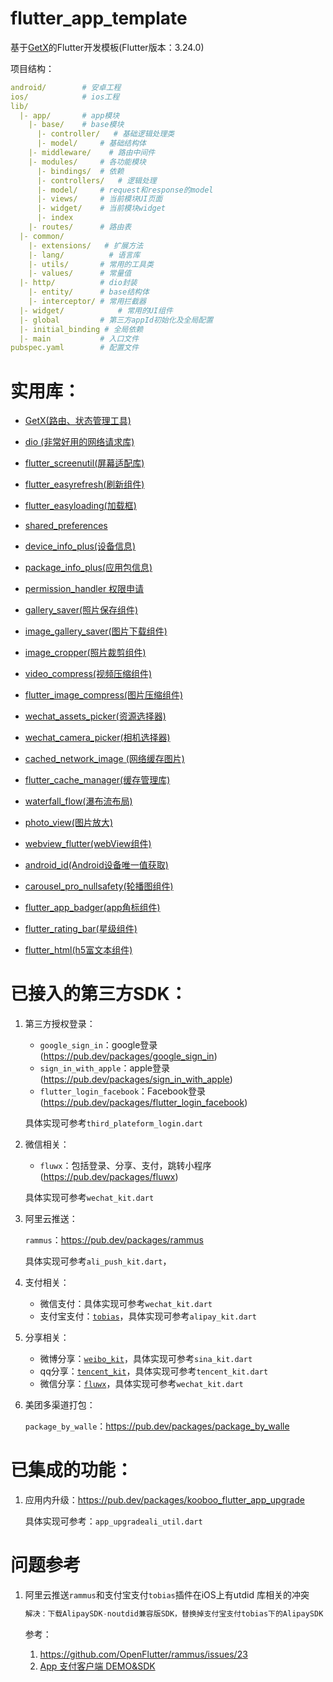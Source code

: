 # flutter_app_template

基于[GetX](https://pub.dev/packages/get)的Flutter开发模板(Flutter版本：3.24.0)

项目结构：

```yaml
android/ 		# 安卓工程
ios/     		# ios工程
lib/
  |- app/		# app模块
    |- base/	# base模块
      |- controller/   # 基础逻辑处理类
      |- model/		# 基础结构体
    |- middleware/    # 路由中间件
    |- modules/		# 各功能模块
      |- bindings/	# 依赖
      |- controllers/	# 逻辑处理
      |- model/		# request和response的model
      |- views/		# 当前模块UI页面
      |- widget/	# 当前模块widget
      |- index
    |- routes/		# 路由表
  |- common/
    |- extensions/ 	 # 扩展方法
    |- lang/          # 语言库
    |- utils/		# 常用的工具类
    |- values/		# 常量值
  |- http/		    # dio封装
    |- entity/	   	# base结构体
    |- interceptor/	# 常用拦截器 
  |- widget/			# 常用的UI组件
  |- global			# 第三方appId初始化及全局配置
  |- initial_binding # 全局依赖
  |- main			# 入口文件
pubspec.yaml		# 配置文件

```



# 实用库：

- [GetX(路由、状态管理工具)](https://pub.dev/packages/get)

- [dio (非常好用的网络请求库)](https://pub.dev/packages/dio)

- [flutter_screenutil(屏幕适配库)](https://pub.dev/packages/flutter_screenutil)

- [flutter_easyrefresh(刷新组件)](https://pub.dev/packages/flutter_easyrefresh)

- [flutter_easyloading(加载框)](https://pub.dev/packages/flutter_easyloading)

- [shared_preferences](https://pub.dev/packages/shared_preferences)

- [device_info_plus(设备信息)](https://pub.dev/packages/device_info_plus)

- [package_info_plus(应用包信息)](https://pub.dev/packages/package_info_plus)

- [permission_handler 权限申请](https://pub.dev/packages/permission_handler)

- [gallery_saver(照片保存组件)](https://pub.dev/packages/gallery_saver)

- [image_gallery_saver(图片下载组件)](https://pub.dev/packages/image_gallery_saver)

- [image_cropper(照片裁剪组件)](https://pub.dev/packages/image_cropper)

- [video_compress(视频压缩组件)](https://pub.dev/packages/video_compress)

- [flutter_image_compress(图片压缩组件)](https://pub.dev/packages/flutter_image_compress)

- [wechat_assets_picker(资源选择器)](https://pub.dev/packages/wechat_assets_picker)

- [wechat_camera_picker(相机选择器)](https://pub.dev/packages/wechat_camera_picker)

- [cached_network_image (网络缓存图片)](https://pub.dev/packages/cached_network_image)

- [flutter_cache_manager(缓存管理库)](https://pub.dev/packages/flutter_cache_manager)

- [waterfall_flow(瀑布流布局)](https://pub.dev/packages/waterfall_flow)

- [photo_view(图片放大)](https://pub.dev/packages/photo_view)

- [webview_flutter(webView组件)](https://pub.dev/packages/webview_flutter)

- [android_id(Android设备唯一值获取)](https://pub.dev/packages/android_id)

- [carousel_pro_nullsafety(轮播图组件)](https://pub.dev/packages/carousel_pro_nullsafety)

- [flutter_app_badger(app角标组件)](https://pub.dev/packages/flutter_app_badger)

- [flutter_rating_bar(星级组件)](https://pub.dev/packages/flutter_rating_bar)

- [flutter_html(h5富文本组件)](https://pub.dev/packages/flutter_html)

  

# 已接入的第三方SDK：

1. 第三方授权登录：

   - `google_sign_in`：google登录(https://pub.dev/packages/google_sign_in)
   - `sign_in_with_apple`：apple登录(https://pub.dev/packages/sign_in_with_apple)
   - `flutter_login_facebook`：Facebook登录(https://pub.dev/packages/flutter_login_facebook)

   具体实现可参考`third_plateform_login.dart`

2. 微信相关：

   - `fluwx`：包括登录、分享、支付，跳转小程序(https://pub.dev/packages/fluwx)

   具体实现可参考`wechat_kit.dart`

3. 阿里云推送：

   `rammus`：https://pub.dev/packages/rammus

   具体实现可参考`ali_push_kit.dart`，

4. 支付相关：

   - 微信支付：具体实现可参考`wechat_kit.dart`
   - 支付宝支付：[`tobias`](https://pub.dev/packages/tobias)，具体实现可参考`alipay_kit.dart`

5. 分享相关：

   - 微博分享：[`weibo_kit`](https://pub.dev/packages/weibo_kit)，具体实现可参考`sina_kit.dart`
   - qq分享：[`tencent_kit`](https://pub.dev/packages/tencent_kit)，具体实现可参考`tencent_kit.dart`
   - 微信分享：[`fluwx`](https://pub.dev/packages/fluwx)，具体实现可参考`wechat_kit.dart`

6. 美团多渠道打包：

   `package_by_walle`：https://pub.dev/packages/package_by_walle

# 已集成的功能：

1. 应用内升级：https://pub.dev/packages/kooboo_flutter_app_upgrade

   具体实现可参考：`app_upgradeali_util.dart`

# 问题参考

1. 阿里云推送`rammus`和支付宝支付`tobias`插件在iOS上有utdid 库相关的冲突

   ```dart
   解决：下载AlipaySDK-noutdid兼容版SDK，替换掉支付宝支付tobias下的AlipaySDK
   ```

   参考：

   1. https://github.com/OpenFlutter/rammus/issues/23
   2. [App 支付客户端 DEMO&SDK](https://opendocs.alipay.com/open/04km1h)

   
